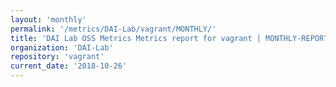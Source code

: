 ```yaml
---
layout: 'monthly'
permalink: '/metrics/DAI-Lab/vagrant/MONTHLY/'
title: 'DAI Lab OSS Metrics Metrics report for vagrant | MONTHLY-REPORT-2018-10-26'
organization: 'DAI-Lab'
repository: 'vagrant'
current_date: '2018-10-26'
---
```

